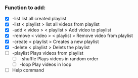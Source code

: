 ### Function to add:

- [x] -list list all created playlist
- [x] -list < playlist > list all videos from playlist
- [x] -add < video > < playlist > Add video to playlist
- [x] -remove < video > < playlist > Remove video from playlist
- [x] -create < playlist > Creates a new playlist
- [x] -delete < playlist > Delets the playlist
- [ ] -playlist Plays videos from playlist 
  - [ ] -shuffle Plays videos in random order
  - [ ] -loop Play videos in loop
- [ ] Help command